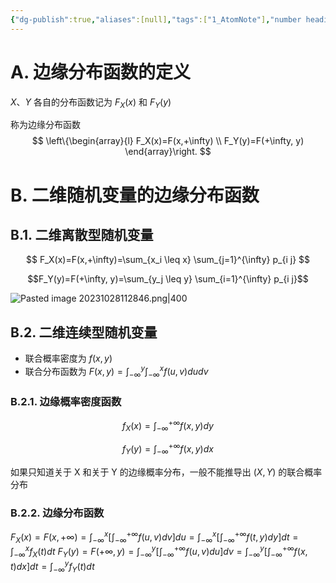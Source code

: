 ```yaml
---
{"dg-publish":true,"aliases":[null],"tags":["1_AtomNote"],"number headings":"auto, first-level 1, max 6, A.1.","Created-Date":"2023-10-28 11:26:44","Modified-Date":"2024-04-18 11:53:26","permalink":"/A01_Lessons/Aa04_概率论与数理统计/二维随机变量的边缘分布/","dgPassFrontmatter":true}
---
```




# A. 边缘分布函数的定义


$X 、 Y$ 各自的分布函数记为 $F_X(x)$ 和 $F_Y(y)$ 

称为边缘分布函数
$$
\left\{\begin{array}{l}
F_X(x)=F(x,+\infty) \\
F_Y(y)=F(+\infty, y)
\end{array}\right.
$$



# B. 二维随机变量的边缘分布函数


## B.1. 二维离散型随机变量


$$
F_X(x)=F(x,+\infty)=\sum_{x_i \leq x} \sum_{j=1}^{\infty} p_{i j}
$$

$$F_Y(y)=F(+\infty, y)=\sum_{y_j \leq y} \sum_{i=1}^{\infty} p_{i j}$$


![Pasted image 20231028112846.png|400](/img/user/Z02_ObFiles/Attachments/Pasted%20image%2020231028112846.png)



## B.2. 二维连续型随机变量

- 联合概率密度为 $f(x, y)$
- 联合分布函数为 $F(x, y)=\int_{-\infty}^y \int_{-\infty}^x f(u, v) d u d v$ 


### B.2.1. 边缘概率密度函数

$$
f_X(x)=\int_{-\infty}^{+\infty} f(x, y) d y 
$$

$$f_Y(y)=\int_{-\infty}^{+\infty} f(x, y) d x$$



如果只知道关于 X 和关于 Y 的边缘概率分布，一般不能推导出 $(X, Y)$ 的联合概率分布

### B.2.2. 边缘分布函数


$F_X(x)=F(x,+\infty)=\int_{-\infty}^x\left[\int_{-\infty}^{+\infty} f(u, v) d v\right] d u=\int_{-\infty}^x\left[\int_{-\infty}^{+\infty} f(t, y) d y\right] d t=\int_{-\infty}^x f_X(t) d t$
$F_Y(y)=F(+\infty, y)=\int_{-\infty}^y\left[\int_{-\infty}^{+\infty} f(u, v) d u\right] d v=\int_{-\infty}^y\left[\int_{-\infty}^{+\infty} f(x, t) d x\right] d t=\int_{-\infty}^y f_Y(t) d t$



